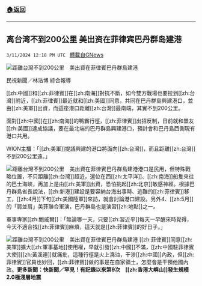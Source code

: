 ###  [:house:返回](README.md)
---


## 离台湾不到200公里 美出资在菲律宾巴丹群岛建港
`3/11/2024 12:18 PM UTC ` [轉載自GNews](https://gnews.org/articles/2384530)

![距離台灣不到200公里　美出資在菲律賓巴丹群島建港](https://cdn.ftvnews.com.tw/manasystem/FileData/News/f4b1a0dc-5d3c-48d9-a441-75c4eba40e4c.jpg "距離台灣不到200公里　美出資在菲律賓巴丹群島建港")

民視新聞／林浩博 綜合報導

[[zh:中國]]和[[zh:菲律賓]]在[[zh:南海]]對抗不斷，如今雙方戰場也要拉到[[zh:台灣]]附近，[[zh:菲律賓]]最近就和[[zh:美國]]同意，共同在巴丹群島興建港口，並由[[zh:美軍]]出資，而這座港口距離[[zh:台灣]]最南端，其實不到200公里。

面對[[zh:中國]]在[[zh:南海]]的鴨霸行徑，[[zh:菲律賓]]出招反制，日前就和盟友[[zh:美國]]達成協議，要在最北端的巴丹群島興建港口，預計會和巴丹島西側現有港口共用。

WION主播：「[[zh:美軍]]提議興建的港口將面向[[zh:台灣]]，而且距離[[zh:台灣]]不到200公里遠。」

![距離台灣不到200公里　美出資在菲律賓巴丹群島建港](https://cdn.ftvnews.com.tw/summernotefiles/News/68603a94-c222-4139-b54e-a3429a218a4d.jpg "距離台灣不到200公里　美出資在菲律賓巴丹群島建港")​​​​​​​​​港口是民用，但特殊戰略位置，不只距離[[zh:台灣]]超近，還位在西[[zh:太平洋]]、[[zh:南海]]船隻來往的巴士海峽，再加上是由[[zh:美軍]]出資，恐怕挑起[[zh:北京]]敏感神經。根據巴丹群島省長說法，[[zh:新港]]建設是要容納台海出事時、逃難的[[zh:菲律賓]]移工，[[zh:4月]]下旬[[zh:美國陸軍]]來訪，就會討論港口建設。另外4、[[zh:5月]]的「肩並肩」美菲聯合軍演，巴丹群島也是演習[[zh:地點]]之一。

軍事專家[[zh:鮑威爾]]：「無論哪一天，只要[[zh:習近平]]每天一早醒來時覺得，今天不適合找[[zh:菲律賓]]麻煩，這天就是[[zh:菲律賓]]的好日子。」

![距離台灣不到200公里　美出資在菲律賓巴丹群島建港](https://cdn.ftvnews.com.tw/summernotefiles/News/42c57383-dd81-45b1-b62e-a972d50589f5.jpg "距離台灣不到200公里　美出資在菲律賓巴丹群島建港") [[zh:菲律賓]]同意[[zh:美軍]]擴大[[zh:軍事基地]]使用權，早就引發[[zh:中國]]不滿，[[zh:中國駐菲律賓大使]][[zh:黃溪連]]就痛批，這種行徑是火上澆油，干涉[[zh:中國]]內政，但[[zh:菲律賓]]官員也妙回，[[zh:菲律賓]]做的事是在自家領土，怎麼會是干預他國內政。​​​​​​​​**更多新聞：快新聞／罕見！有記錄以來第9次　[[zh:香港大嶼山]]發生規模2.0極淺層地震**
